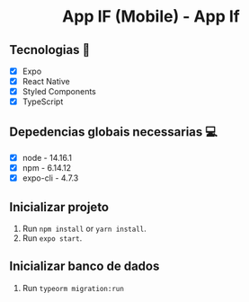 <h1 align="center">
    App IF (Mobile) - App If
</h1>


## Tecnologias 🚀 

- [x] Expo
- [x] React Native
- [x] Styled Components
- [x] TypeScript

## Depedencias globais necessarias 💻

- [x] node - 14.16.1
- [x] npm  - 6.14.12
- [x] expo-cli - 4.7.3 

## Inicializar projeto

1. Run `npm install` or `yarn install`.<br />
2. Run `expo start`.<br />

## Inicializar banco de dados

1. Run `typeorm migration:run` <br />
